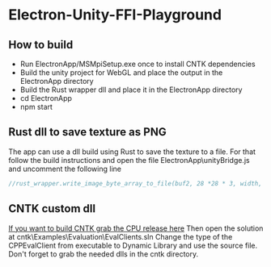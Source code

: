 # Electron-Unity-FFI-Playground

## How to build 
- Run ElectronApp/MSMpiSetup.exe once to install CNTK dependencies
- Build the unity project for WebGL and place the output in the ElectronApp directory
- Build the Rust wrapper dll and place it in the ElectronApp directory
- cd ElectronApp
- npm start

## Rust dll to save texture as PNG

The app can use a dll build using Rust to save the texture to a file. For that follow the build instructions and open the file ElectronApp\unityBridge.js and uncomment the following line
```js
//rust_wrapper.write_image_byte_array_to_file(buf2, 28 *28 * 3, width, height);
```

## CNTK custom dll

[If you want to build CNTK grab the CPU release here](https://github.com/Microsoft/CNTK/releases/tag/v2.0.beta5.0)
Then open the solution at cntk\Examples\Evaluation\EvalClients.sln
Change the type of the CPPEvalClient from executable to Dynamic Library and use the source file. Don't forget to grab the needed dlls in the cntk directory.

